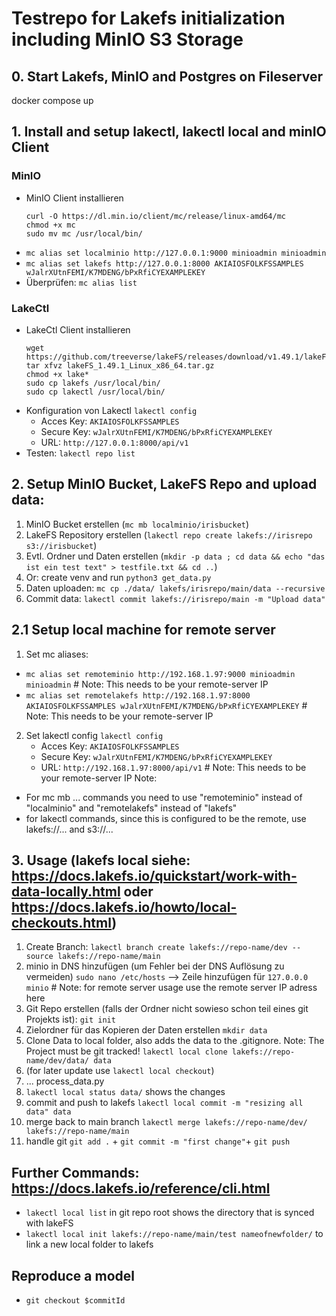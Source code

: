 # Testrepo for Lakefs initialization including MinIO S3 Storage

## 0. Start Lakefs, MinIO and Postgres on Fileserver
docker compose up

## 1. Install and setup lakectl, lakectl local and minIO Client

### MinIO
- MinIO Client installieren
    ```
    curl -O https://dl.min.io/client/mc/release/linux-amd64/mc
    chmod +x mc
    sudo mv mc /usr/local/bin/
    ```
- `mc alias set localminio http://127.0.0.1:9000 minioadmin minioadmin`
- `mc alias set lakefs http://127.0.0.1:8000 AKIAIOSFOLKFSSAMPLES wJalrXUtnFEMI/K7MDENG/bPxRfiCYEXAMPLEKEY`
- Überprüfen: `mc alias list`

### LakeCtl
- LakeCtl Client installieren
    ```
    wget https://github.com/treeverse/lakeFS/releases/download/v1.49.1/lakeFS_1.49.1_Linux_x86_64.tar.gz
    tar xfvz lakeFS_1.49.1_Linux_x86_64.tar.gz
	chmod +x lake*
    sudo cp lakefs /usr/local/bin/
    sudo cp lakectl /usr/local/bin/
    ```
- Konfiguration von Lakectl `lakectl config`
    - Acces Key: `AKIAIOSFOLKFSSAMPLES`
    - Secure Key: `wJalrXUtnFEMI/K7MDENG/bPxRfiCYEXAMPLEKEY`
    - URL: `http://127.0.0.1:8000/api/v1`
- Testen: `lakectl repo list`

## 2. Setup MinIO Bucket, LakeFS Repo and upload data:
1. MinIO Bucket erstellen (`mc mb localminio/irisbucket`)
2. LakeFS Repository erstellen (`lakectl repo create lakefs://irisrepo s3://irisbucket`)
3. Evtl. Ordner und Daten erstellen (`mkdir -p data ; cd data && echo "das ist ein test text" > testfile.txt && cd ..`)
3. Or: create venv and run `python3 get_data.py`
3. Daten uploaden: `mc cp ./data/ lakefs/irisrepo/main/data --recursive`
4. Commit data: `lakectl commit lakefs://irisrepo/main -m "Upload data" `

## 2.1 Setup local machine for remote server
1. Set mc aliases:
- `mc alias set remoteminio http://192.168.1.97:9000 minioadmin minioadmin` # Note: This needs to be your remote-server IP
- `mc alias set remotelakefs http://192.168.1.97:8000 AKIAIOSFOLKFSSAMPLES wJalrXUtnFEMI/K7MDENG/bPxRfiCYEXAMPLEKEY` # Note: This needs to be your remote-server IP
2. Set lakectl config
`lakectl config`
    - Acces Key: `AKIAIOSFOLKFSSAMPLES`
    - Secure Key: `wJalrXUtnFEMI/K7MDENG/bPxRfiCYEXAMPLEKEY`
    - URL: `http://192.168.1.97:8000/api/v1` # Note: This needs to be your remote-server IP
Note:
- For mc mb ... commands you need to use "remoteminio" instead of "localminio" and "remotelakefs" instead of "lakefs"
- for lakectl commands, since this is configured to be the remote, use lakefs://... and s3://...

## 3. Usage (lakefs local siehe: https://docs.lakefs.io/quickstart/work-with-data-locally.html oder https://docs.lakefs.io/howto/local-checkouts.html)
1. Create Branch: `lakectl branch create lakefs://repo-name/dev --source lakefs://repo-name/main`
2. minio in DNS hinzufügen (um Fehler bei der DNS Auflösung zu vermeiden) `sudo nano /etc/hosts` --> Zeile hinzufügen für `127.0.0.0 minio` # Note: for remote server usage use the remote server IP adress here
3. Git Repo erstellen (falls der Ordner nicht sowieso schon teil eines git Projekts ist): `git init`
4. Zielordner für das Kopieren der Daten erstellen `mkdir data`
5. Clone Data to local folder, also adds the data to the .gitignore. Note: The Project must be git tracked! `lakectl local clone lakefs://repo-name/dev/data/ data`
6. (for later update use `lakectl local checkout`)
7. ... process_data.py
8. `lakectl local status data/` shows the changes
9. commit and push to lakefs `lakectl local commit -m "resizing all data" data`
10. merge back to main branch `lakectl merge lakefs://repo-name/dev/ lakefs://repo-name/main`
11. handle git `git add .` + `git commit -m "first change"`+ `git push`

## Further Commands: https://docs.lakefs.io/reference/cli.html
- `lakectl local list` in git repo root shows the directory that is synced with lakeFS
- `lakectl local init lakefs://repo-name/main/test nameofnewfolder/` to link a new local folder to lakefs

## Reproduce a model
- `git checkout $commitId`

